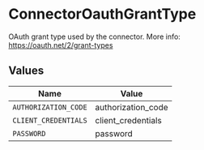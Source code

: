 # ConnectorOauthGrantType

OAuth grant type used by the connector. More info: https://oauth.net/2/grant-types


## Values

| Name                 | Value                |
| -------------------- | -------------------- |
| `AUTHORIZATION_CODE` | authorization_code   |
| `CLIENT_CREDENTIALS` | client_credentials   |
| `PASSWORD`           | password             |